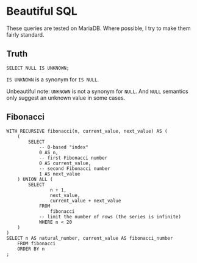 # Beautiful SQL

These queries are tested on MariaDB. Where possible, I try to make them fairly standard.


## Truth

```
SELECT NULL IS UNKNOWN;
```

`IS UNKNOWN` is a synonym for `IS NULL`.

Unbeautiful note: `UNKNOWN` is not a synonym for `NULL`. And `NULL` semantics only suggest an unknown value
in some cases.


## Fibonacci

```
WITH RECURSIVE fibonacci(n, current_value, next_value) AS (
    (
        SELECT
            -- 0-based "index"
            0 AS n,
            -- first Fibonacci number
            0 AS current_value,
            -- second Fibonacci number
            1 AS next_value
    ) UNION ALL (
        SELECT 
                n + 1, 
                next_value, 
                current_value + next_value
            FROM 
                fibonacci
            -- limit the number of rows (the series is infinite)
            WHERE n < 20
    )
)
SELECT n AS natural_number, current_value AS fibonacci_number
    FROM fibonacci
    ORDER BY n
;
```

